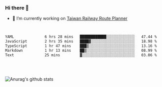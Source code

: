 ### Hi there 👋

- 🔭 I’m currently working on [Taiwan Railway Route Planner](https://github.com/Taiwan-Railway-Route-Planner)

<br/>

<!--START_SECTION:waka-->

```txt
YAML              6 hrs 28 mins   ████████████░░░░░░░░░░░░░   47.44 %
JavaScript        2 hrs 35 mins   ████▓░░░░░░░░░░░░░░░░░░░░   18.98 %
TypeScript        1 hr 47 mins    ███▒░░░░░░░░░░░░░░░░░░░░░   13.16 %
Markdown          1 hr 13 mins    ██▒░░░░░░░░░░░░░░░░░░░░░░   08.99 %
Text              25 mins         ▓░░░░░░░░░░░░░░░░░░░░░░░░   03.06 %
```

<!--END_SECTION:waka-->

<br/>
<br/>

![Anurag's github stats](https://github-readme-stats.vercel.app/api?username=DepickereSven&show_icons=true&theme=tokyonight)



<!--
**DepickereSven/DepickereSven** is a ✨ _special_ ✨ repository because its `README.md` (this file) appears on your GitHub profile.

Here are some ideas to get you started:

- 🔭 I’m currently working on ...
- 🌱 I’m currently learning ...
- 👯 I’m looking to collaborate on ...
- 🤔 I’m looking for help with ...
- 💬 Ask me about ...
- 📫 How to reach me: ...
- 😄 Pronouns: ...
- ⚡ Fun fact: ...
-->
